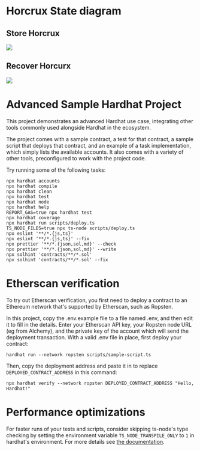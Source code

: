 # Horcrux State diagram

## Store Horcrux 
[![](https://mermaid.ink/img/pako:eNqdV1lv4zYQ_iuEFgtkC8fVffhhgTrJYoEGSdEEbYH1PlDSyFZNSV6KSuIG-e-lDsckddgtBdjizDcnh0PqVYuKGLSFVjLM4DrFa4qzyydzlSM-vv30HV1efkZVCTTHGfy8w2X5XNAYyfxNQSNavbTEbtIw_rr_vSX2NdTs5d0CPXz95eJTC1reNdTf7v9cIEPX9axEn9GueOa_Rj2TUFyunXO4TOAvDeHm6vqhIzXRtQT02pJE_3e_wn6AStMnLvbOe2v_anDD_9oGOo8ocNjFfD7v4jgKykngLw0hxCW4dpfDbjKqUAxgAIBekTKEQCJMSIwZbuMpWUHh2xb23wXIrp43bAo_qpSCIH-gtNy_IWJo0WjBa0BZVTIUAoJsx_YjQkMWj7QGUie7ZUpJ1mZaBjTDacxrs1mxlcY2kMFKW_DXGBJcEbbSZgLrD0xTHBIoa0y3yistxNF2TYsqj1vR503KoBOs-XyxMkz3VwUpaIv4cHN1c_Xli4ApISryWEElfMSiJgaUpTJoU5ILX5_V5ftxhgJ3bnq2owe-bgUfP_WdWPKNAVSRN22uwK3l_VH5dwcHNbjvCqy5Ywa2YXiu7UkKDr4PyvunHegCeIQXJubIsAxL14ccVZF8u-umMeCRAqTr8CKYO3o3DJ7V0ZnoIElzEO1ZzZDsyQ7JXF6J-XK7ni6QI6BXG2GTV6NjB5anXy97bLNjYz4k65jS4nkDOJ6MICly9gVnKdm3iNWKR0UhrKINMMTbJ5_P0BPQGOd4hurdQhTxh_SfbocZ7u5FTB8OgSyVrfQB_PoRYDk_TCbS1LCbUMcSERHeVoBOZPKAENX0Etb1h9s0304vesoIjK86xGu4PS9yHPG-JjrVbF0nmLuma7i-adrWDPGp57mO5VqG6df7yZsHuhG4uufblrSfWnXjmWz4ytYICfdSxdzKdb-m_DQT6jZd55iMJ6DlP05ujbY0ihfu7WQTfccNNrn_nalG7YlMkKLYnYDkBYOeZ_3CamByoLxAHRwrmNNLU18R0iLv23RddxipmLXrR-pBPyrII7irslDSqJ54vFn19fG-ii8M3azPKv5jOs4M6XM7kIqSsIch2RMGzGOibOkwYLjc9uN3LDsJIxUmB-_jQI9jBVPn_DZdb9iEawfcGZBrTLcTS3iA3VesTGM4A3lF0mhbX1Dkc88yXEtdcHg8LzUCWE5QmERekgjINU3F04PUeVKaQVzkA6omkaqHCi6iKetHkSQ-HypMrkaQFreI8V5pZDKiaQITSwD8AKVKihzH5EMFqb2uh4oI_4KpUWNXnCQl5HG_A32sER4AxtgRdwCYx_5o6fbpW-RBzjrKGeZRbvTyd5CzBTnPPd-ec5S7_A_mXOGGeb4xT3DS90et1WL8W-KNf0hUO_4NBDdxyo9DbZFgUsJMwxUrHvZ5pC0YreAA6j6AO9Tbv-HlXpI)](https://mermaid-js.github.io/mermaid-live-editor/edit#pako:eNqdV1lv4zYQ_iuEFgtkC8fVffhhgTrJYoEGSdEEbYH1PlDSyFZNSV6KSuIG-e-lDsckddgtBdjizDcnh0PqVYuKGLSFVjLM4DrFa4qzyydzlSM-vv30HV1efkZVCTTHGfy8w2X5XNAYyfxNQSNavbTEbtIw_rr_vSX2NdTs5d0CPXz95eJTC1reNdTf7v9cIEPX9axEn9GueOa_Rj2TUFyunXO4TOAvDeHm6vqhIzXRtQT02pJE_3e_wn6AStMnLvbOe2v_anDD_9oGOo8ocNjFfD7v4jgKykngLw0hxCW4dpfDbjKqUAxgAIBekTKEQCJMSIwZbuMpWUHh2xb23wXIrp43bAo_qpSCIH-gtNy_IWJo0WjBa0BZVTIUAoJsx_YjQkMWj7QGUie7ZUpJ1mZaBjTDacxrs1mxlcY2kMFKW_DXGBJcEbbSZgLrD0xTHBIoa0y3yistxNF2TYsqj1vR503KoBOs-XyxMkz3VwUpaIv4cHN1c_Xli4ApISryWEElfMSiJgaUpTJoU5ILX5_V5ftxhgJ3bnq2owe-bgUfP_WdWPKNAVSRN22uwK3l_VH5dwcHNbjvCqy5Ywa2YXiu7UkKDr4PyvunHegCeIQXJubIsAxL14ccVZF8u-umMeCRAqTr8CKYO3o3DJ7V0ZnoIElzEO1ZzZDsyQ7JXF6J-XK7ni6QI6BXG2GTV6NjB5anXy97bLNjYz4k65jS4nkDOJ6MICly9gVnKdm3iNWKR0UhrKINMMTbJ5_P0BPQGOd4hurdQhTxh_SfbocZ7u5FTB8OgSyVrfQB_PoRYDk_TCbS1LCbUMcSERHeVoBOZPKAENX0Etb1h9s0304vesoIjK86xGu4PS9yHPG-JjrVbF0nmLuma7i-adrWDPGp57mO5VqG6df7yZsHuhG4uufblrSfWnXjmWz4ytYICfdSxdzKdb-m_DQT6jZd55iMJ6DlP05ujbY0ihfu7WQTfccNNrn_nalG7YlMkKLYnYDkBYOeZ_3CamByoLxAHRwrmNNLU18R0iLv23RddxipmLXrR-pBPyrII7irslDSqJ54vFn19fG-ii8M3azPKv5jOs4M6XM7kIqSsIch2RMGzGOibOkwYLjc9uN3LDsJIxUmB-_jQI9jBVPn_DZdb9iEawfcGZBrTLcTS3iA3VesTGM4A3lF0mhbX1Dkc88yXEtdcHg8LzUCWE5QmERekgjINU3F04PUeVKaQVzkA6omkaqHCi6iKetHkSQ-HypMrkaQFreI8V5pZDKiaQITSwD8AKVKihzH5EMFqb2uh4oI_4KpUWNXnCQl5HG_A32sER4AxtgRdwCYx_5o6fbpW-RBzjrKGeZRbvTyd5CzBTnPPd-ec5S7_A_mXOGGeb4xT3DS90et1WL8W-KNf0hUO_4NBDdxyo9DbZFgUsJMwxUrHvZ5pC0YreAA6j6AO9Tbv-HlXpI)

## Recover Horcurx
[![](https://mermaid.ink/img/pako:eNqdl1lv4zYQgP8KocUCzsJxdR9-WKB2EizQICnqoC2w3gdKGtmCKdGlpCTeIP-9pI5YoizZLQ3YFvnNweFwSL0pAQ1BmStZjnO4ifGG4eT6WV-niLfvX36g6-uvqMiApTiBX_Y4y14oC1E13u8X9OJhjlbffp1cVdDioez9_fGvOdJUVU0y9BXt6Qv_1sRTh_pGWcCK1xmDECCZzGazWgsXHwYqpJzCKQC9IalVAqJ9qQ1zh1udKU0DaPpbtHgSvVlOGd7A92yLf6A5YoBD9IxJATX73vh0yhuhwCc02FVI-bfs_Pvxj6Nzt8ubVWVsz-JnPrPf4FCNpJRPk0CUIxrV2LyB0A4OKM74Iw2LAELkH9AK-G_EaFKuyuJhymN5VVs56m48qPqFK6WfOAPbFLNRpkoCLMFxyLPlTVBrJd9CAmtlzv-GEOGC5Gtl2hr6E7MY-wQywbxVmteKj4PdhtEiDSvRl22cQy0oxrlPCWaHJSWUVcSn2-Xt8u6uxWQQ0DSUqIi3sK0pB5bHXWibkYmrTkXqfZ4iz57pjmmpnqsa3uervhMLntTAJHnd5ApsIe8Oyn84eFKD_aHAmFm6Z2qaY5tOR0Hj-0l597wD9QSe4DVvx0gzNENVTzkqk3yrqrp2wiMJZBt_4s0stW4aj-rgU9tBEqfQtmeUrWOv61B3lGdiuthtxhPkCPRywy_jqtXDnuGoN4vesF4PY9461jFj9GXLt_3oDCKa5nc4icmhItZrPisGfhFsIUe89PHnKXoGFuIUT5HYLUQSX8U_6x2m2fvXdviwD2QhbaVP4IpPC0t5eR8JUzlcTnUoEAEpMr7yI5FsiLaaXsDq-nAfp7vxRY9zAsOrDuEG7i-bOQ54kW47VW5dy5vZuq3Zrq6bxhTxR8exLcM2NN0V-8mZearm2arjmkZnP1XqhiNZjktbwyfcS5m57-b9hvG63srbeJNiMhyAavxpdGtUqUFfubejRfSDO1nk_nekSrVnIkEo3Z9BxDHX86yfWCXWnShPUAuHEnN-acRJGNO0b9O27dOkZNYUn04N-qcAfpF4KBK_o1E-8Xix6uvjdRVPNFUXZxX_0i1ritSZ6XWSkuSrU7JnDOjHQJmdwyDH2a4_f8swIz-Qse7kXeypYSgxIub38Wabj7jWcBcgN5jtRpawwR6LPItDuIBckjjYiQtK99wzNNuQFxyeLgtNC-4GyI8CJ4pa5IbF7dODiDhJxSCk6QlVo6TsocQFLM77s4gilzcZ62YjdBaXhvggFbIuURaBkSUAfoAyKUSWpfMmQ3Kt61EB4W8fghq64kQxIU-HPahDhbABtKEjrgH0Y300VPP8LbKRM45ymn6UG7z8NXJmS86xL7dnHeWu_4M5u3XDvNyY03LSdQetCTH-XvTOXySKfchfOm7DmB-HyjzCJIOpgoucrg5poMxzVkAD1a-kNfX-L8uUQYs)](https://mermaid-js.github.io/mermaid-live-editor/edit#pako:eNqdl1lv4zYQgP8KocUCzsJxdR9-WKB2EizQICnqoC2w3gdKGtmCKdGlpCTeIP-9pI5YoizZLQ3YFvnNweFwSL0pAQ1BmStZjnO4ifGG4eT6WV-niLfvX36g6-uvqMiApTiBX_Y4y14oC1E13u8X9OJhjlbffp1cVdDioez9_fGvOdJUVU0y9BXt6Qv_1sRTh_pGWcCK1xmDECCZzGazWgsXHwYqpJzCKQC9IalVAqJ9qQ1zh1udKU0DaPpbtHgSvVlOGd7A92yLf6A5YoBD9IxJATX73vh0yhuhwCc02FVI-bfs_Pvxj6Nzt8ubVWVsz-JnPrPf4FCNpJRPk0CUIxrV2LyB0A4OKM74Iw2LAELkH9AK-G_EaFKuyuJhymN5VVs56m48qPqFK6WfOAPbFLNRpkoCLMFxyLPlTVBrJd9CAmtlzv-GEOGC5Gtl2hr6E7MY-wQywbxVmteKj4PdhtEiDSvRl22cQy0oxrlPCWaHJSWUVcSn2-Xt8u6uxWQQ0DSUqIi3sK0pB5bHXWibkYmrTkXqfZ4iz57pjmmpnqsa3uervhMLntTAJHnd5ApsIe8Oyn84eFKD_aHAmFm6Z2qaY5tOR0Hj-0l597wD9QSe4DVvx0gzNENVTzkqk3yrqrp2wiMJZBt_4s0stW4aj-rgU9tBEqfQtmeUrWOv61B3lGdiuthtxhPkCPRywy_jqtXDnuGoN4vesF4PY9461jFj9GXLt_3oDCKa5nc4icmhItZrPisGfhFsIUe89PHnKXoGFuIUT5HYLUQSX8U_6x2m2fvXdviwD2QhbaVP4IpPC0t5eR8JUzlcTnUoEAEpMr7yI5FsiLaaXsDq-nAfp7vxRY9zAsOrDuEG7i-bOQ54kW47VW5dy5vZuq3Zrq6bxhTxR8exLcM2NN0V-8mZearm2arjmkZnP1XqhiNZjktbwyfcS5m57-b9hvG63srbeJNiMhyAavxpdGtUqUFfubejRfSDO1nk_nekSrVnIkEo3Z9BxDHX86yfWCXWnShPUAuHEnN-acRJGNO0b9O27dOkZNYUn04N-qcAfpF4KBK_o1E-8Xix6uvjdRVPNFUXZxX_0i1ritSZ6XWSkuSrU7JnDOjHQJmdwyDH2a4_f8swIz-Qse7kXeypYSgxIub38Wabj7jWcBcgN5jtRpawwR6LPItDuIBckjjYiQtK99wzNNuQFxyeLgtNC-4GyI8CJ4pa5IbF7dODiDhJxSCk6QlVo6TsocQFLM77s4gilzcZ62YjdBaXhvggFbIuURaBkSUAfoAyKUSWpfMmQ3Kt61EB4W8fghq64kQxIU-HPahDhbABtKEjrgH0Y300VPP8LbKRM45ymn6UG7z8NXJmS86xL7dnHeWu_4M5u3XDvNyY03LSdQetCTH-XvTOXySKfchfOm7DmB-HyjzCJIOpgoucrg5poMxzVkAD1a-kNfX-L8uUQYs)

# Advanced Sample Hardhat Project

This project demonstrates an advanced Hardhat use case, integrating other tools commonly used alongside Hardhat in the ecosystem.

The project comes with a sample contract, a test for that contract, a sample script that deploys that contract, and an example of a task implementation, which simply lists the available accounts. It also comes with a variety of other tools, preconfigured to work with the project code.

Try running some of the following tasks:

```shell
npx hardhat accounts
npx hardhat compile
npx hardhat clean
npx hardhat test
npx hardhat node
npx hardhat help
REPORT_GAS=true npx hardhat test
npx hardhat coverage
npx hardhat run scripts/deploy.ts
TS_NODE_FILES=true npx ts-node scripts/deploy.ts
npx eslint '**/*.{js,ts}'
npx eslint '**/*.{js,ts}' --fix
npx prettier '**/*.{json,sol,md}' --check
npx prettier '**/*.{json,sol,md}' --write
npx solhint 'contracts/**/*.sol'
npx solhint 'contracts/**/*.sol' --fix
```

# Etherscan verification

To try out Etherscan verification, you first need to deploy a contract to an Ethereum network that's supported by Etherscan, such as Ropsten.

In this project, copy the .env.example file to a file named .env, and then edit it to fill in the details. Enter your Etherscan API key, your Ropsten node URL (eg from Alchemy), and the private key of the account which will send the deployment transaction. With a valid .env file in place, first deploy your contract:

```shell
hardhat run --network ropsten scripts/sample-script.ts
```

Then, copy the deployment address and paste it in to replace `DEPLOYED_CONTRACT_ADDRESS` in this command:

```shell
npx hardhat verify --network ropsten DEPLOYED_CONTRACT_ADDRESS "Hello, Hardhat!"
```

# Performance optimizations

For faster runs of your tests and scripts, consider skipping ts-node's type checking by setting the environment variable `TS_NODE_TRANSPILE_ONLY` to `1` in hardhat's environment. For more details see [the documentation](https://hardhat.org/guides/typescript.html#performance-optimizations).

